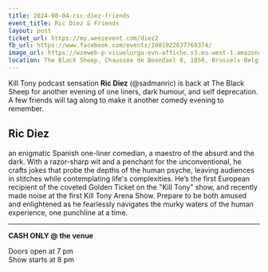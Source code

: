 ```yaml
---
title: 2024-08-04-ric-diez-friends
event_title: Ric Diez & Friends
layout: post
ticket_url: https://my.weezevent.com/diez2
fb_url: https://www.facebook.com/events/1001922637769374/
image_url: https://wzeweb-p-visuelorga-evn-affiche.s3.eu-west-1.amazonaws.com/affiche_1167560.jpeg
location: The Black Sheep, Chaussée de Boondael 8, 1050, Brussels Belgium
---
```

Kill Tony podcast sensation <strong>Ric Diez</strong> (@sadmanric) is back at The Black Sheep for another evening of one liners, dark humour, and self deprecation. A few friends will tag along to make it another comedy evening to remember.

<h2>Ric Diez</h2>
an enigmatic Spanish one-liner comedian, a maestro of the absurd and the dark. With a razor-sharp wit and a penchant for the unconventional, he crafts jokes that probe the depths of the human psyche, leaving audiences in stitches while contemplating life's complexities. He’s the first European recipient of the coveted Golden Ticket on the "Kill Tony" show, and recently made noise at the first Kill Tony Arena Show. Prepare to be both amused and enlightened as he fearlessly navigates the murky waters of the human experience, one punchline at a time.

<hr />
<strong>CASH ONLY @ the venue</strong>

Doors open at 7 pm<br />
Show starts at 8 pm